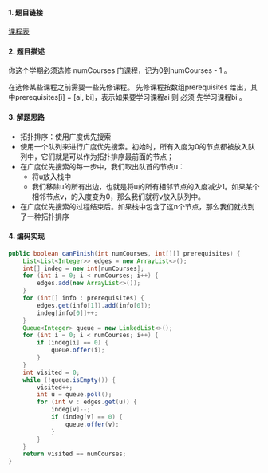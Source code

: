 

#### 1. 题目链接
[课程表](https://leetcode-cn.com/problems/course-schedule/)

#### 2. 题目描述
你这个学期必须选修 numCourses 门课程，记为0到numCourses - 1 。

在选修某些课程之前需要一些先修课程。 先修课程按数组prerequisites 给出，其中prerequisites[i] = [ai, bi]，表示如果要学习课程ai 则 必须 先学习课程bi 。

#### 3. 解题思路
* 拓扑排序：使用广度优先搜索
* 使用一个队列来进行广度优先搜索。初始时，所有入度为0的节点都被放入队列中，它们就是可以作为拓扑排序最前面的节点；
* 在广度优先搜索的每一步中，我们取出队首的节点u：
    * 将u放入栈中
    * 我们移除u的所有出边，也就是将u的所有相邻节点的入度减少1。如果某个相邻节点v，的入度变为0，那么我们就将v放入队列中。
 * 在广度优先搜索的过程结束后。如果栈中包含了这n个节点，那么我们就找到了一种拓扑排序    

#### 4. 编码实现
``` java
public boolean canFinish(int numCourses, int[][] prerequisites) {
    List<List<Integer>> edges = new ArrayList<>();
    int[] indeg = new int[numCourses];
    for (int i = 0; i < numCourses; i++) {
        edges.add(new ArrayList<>());
    }
    for (int[] info : prerequisites) {
        edges.get(info[1]).add(info[0]);
        indeg[info[0]]++;
    }
    Queue<Integer> queue = new LinkedList<>();
    for (int i = 0; i < numCourses; i++) {
        if (indeg[i] == 0) {
            queue.offer(i);
        }
    }
    int visited = 0;
    while (!queue.isEmpty()) {
        visited++;
        int u = queue.poll();
        for (int v : edges.get(u)) {
            indeg[v]--;
            if (indeg[v] == 0) {
                queue.offer(v);
            }
        }
    }
    return visited == numCourses;
}
```
